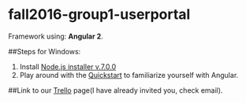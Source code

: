 # fall2016-group1-userportal

Framework using: **Angular 2**.

##Steps for Windows:
1. Install [Node.js installer v.7.0.0](https://nodejs.org/en/)
2. Play around with the [Quickstart](https://angular.io/docs/ts/latest/quickstart.html) to familiarize yourself with Angular. 

##Link to our [Trello](https://trello.com/group1user) page(I have already invited you, check email).
